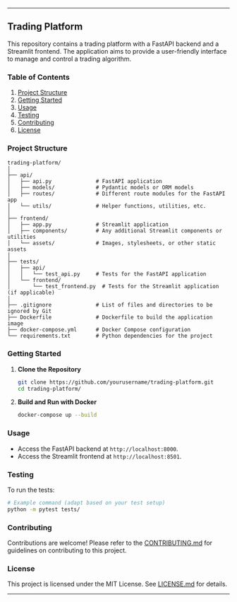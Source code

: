 
---

## Trading Platform

This repository contains a trading platform with a FastAPI backend and a Streamlit frontend. The application aims to provide a user-friendly interface to manage and control a trading algorithm.

### Table of Contents

1. [Project Structure](#project-structure)
2. [Getting Started](#getting-started)
3. [Usage](#usage)
4. [Testing](#testing)
5. [Contributing](#contributing)
6. [License](#license)

### Project Structure

```
trading-platform/
│
├── api/
│   ├── api.py              # FastAPI application
│   ├── models/             # Pydantic models or ORM models
│   ├── routes/             # Different route modules for the FastAPI app
│   └── utils/              # Helper functions, utilities, etc.
│
├── frontend/
│   ├── app.py              # Streamlit application
│   ├── components/         # Any additional Streamlit components or utilities
│   └── assets/             # Images, stylesheets, or other static assets
│
├── tests/
│   ├── api/
│   │   └── test_api.py     # Tests for the FastAPI application
│   └── frontend/
│       └── test_frontend.py  # Tests for the Streamlit application (if applicable)
│
├── .gitignore              # List of files and directories to be ignored by Git
├── Dockerfile              # Dockerfile to build the application image
├── docker-compose.yml      # Docker Compose configuration
└── requirements.txt        # Python dependencies for the project
```

### Getting Started

1. **Clone the Repository**

    ```bash
    git clone https://github.com/yourusername/trading-platform.git
    cd trading-platform/
    ```

2. **Build and Run with Docker**

    ```bash
    docker-compose up --build
    ```

### Usage

- Access the FastAPI backend at `http://localhost:8000`.
- Access the Streamlit frontend at `http://localhost:8501`.

### Testing

To run the tests:

```bash
# Example command (adapt based on your test setup)
python -m pytest tests/
```

### Contributing

Contributions are welcome! Please refer to the [CONTRIBUTING.md](CONTRIBUTING.md) for guidelines on contributing to this project.

### License

This project is licensed under the MIT License. See [LICENSE.md](LICENSE.md) for details.

---
